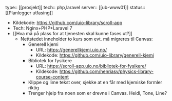type:: [[prosjekt]]
tech:: php,laravel
server:: [[ub-www01]]
status:: [[Planlegger utfasing]]

- Kildekode: https://github.com/uio-library/scroll-app
- Tech: Nginx+PHP+Laravel 7
- [[Hva må på plass for at tjenesten skal kunne fases ut?]]
	- Nettstedet inneholder to kurs som evt. må migreres til Canvas:
		- Generell kjemi
			- URL: https://generellkjemi.uio.no/
			- Kildekode: https://github.com/uio-library/generell-kjemi
		- Bibliotek for fysikere
			- URL: https://scroll-app.uio.no/bibliotek-for-fysikere/
			- Kildekode: https://github.com/henriasv/physics-library-course-content
		- Klippe og lime tekst over, sjekke at en får med kjemiske formler riktig
		- Trenger hjelp fra noen som er drevne i Canvas. Heidi, Tone, Line?